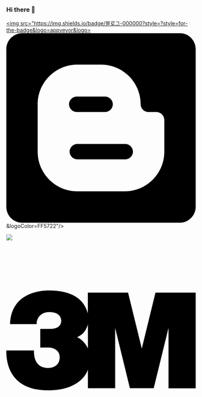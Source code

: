 ### Hi there 👋


<a href="https://hello2.tistory.com/" target="_blank"><img src="https://img.shields.io/badge/블로그-000000?style=?style=for-the-badge&logo=appveyor&logo=<svg role="img" viewBox="0 0 24 24" xmlns="http://www.w3.org/2000/svg"><title>Blogger</title><path d="M21.976 24H2.026C.9 24 0 23.1 0 21.976V2.026C0 .9.9 0 2.025 0H22.05C23.1 0 24 .9 24 2.025v19.95C24 23.1 23.1 24 21.976 24zM12 3.975H9c-2.775 0-5.025 2.25-5.025 5.025v6c0 2.774 2.25 5.024 5.025 5.024h6c2.774 0 5.024-2.25 5.024-5.024v-3.975c0-.6-.45-1.05-1.05-1.05H18c-.524 0-.976-.45-.976-.976 0-2.776-2.25-5.026-5.024-5.026zm3.074 12H9c-.525 0-.975-.45-.975-.975s.45-.976.975-.976h6.074c.526 0 .977.45.977.976s-.45.976-.975.976zm-2.55-7.95c.527 0 .976.45.976.975s-.45.975-.975.975h-3.6c-.525 0-.976-.45-.976-.975s.45-.975.975-.975h3.6z"/></svg>&logoColor=FF5722"/></a>

<a href="https://hello2.tistory.com/" onclick="window.open(this.href);return false;"><img src="https://img.shields.io/badge/블로그-000000?style=뱃지모양&logo=로고&logoColor=FF5722"/></a>


<svg role="img" viewBox="0 0 24 24" xmlns="http://www.w3.org/2000/svg"><title>3M</title><path d="M18.903 5.954L17.17 13.03l-1.739-7.076h-5.099v2.613C9.72 6.28 7.56 5.706 5.558 5.674 3.12 5.641.563 6.701.469 9.936h3.373c0-.977.747-1.536 1.588-1.523 1.032-.008 1.508.434 1.533 1.124-.036.597-.387 1.014-1.525 1.014H4.303V12.9h1.03c.584 0 1.399.319 1.431 1.155.04.995-.652 1.435-1.501 1.443-1.517-.053-1.763-1.225-1.763-2.23H0c.015.677-.151 5.091 5.337 5.059 2.629.025 4.464-1.085 5.003-2.613v2.342h3.455v-7.632l1.867 7.634h3.018l1.875-7.626v7.634H24V5.954h-5.097zm-8.561 7.06c-.429-.893-1.034-1.284-1.376-1.407.714-.319 1.09-.751 1.376-1.614v3.021z"/></svg>

<!--
**JeongJaew0n/JeongJaew0n** is a ✨ _special_ ✨ repository because its `README.md` (this file) appears on your GitHub profile.

Here are some ideas to get you started:

- 🔭 I’m currently working on ...
- 🌱 I’m currently learning ...
- 👯 I’m looking to collaborate on ...
- 🤔 I’m looking for help with ...
- 💬 Ask me about ...
- 📫 How to reach me: ...
- 😄 Pronouns: ...
- ⚡ Fun fact: ...
-->
